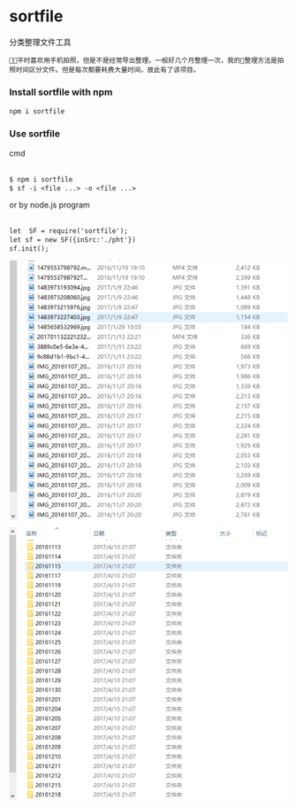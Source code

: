 # sortfile

分类整理文件工具

`平时喜欢用手机拍照，但是不是经常导出整理。一般好几个月整理一次，我的整理方法是拍照时间区分文件。但是每次都要耗费大量时间，故此有了该项目。`

### Install sortfile with npm

```
npm i sortfile
```


### Use sortfile

cmd
```

$ npm i sortfile
$ sf -i <file ...> -o <file ...>

```

or by node.js program

```

let  SF = require('sortfile');
let sf = new SF({inSrc:'./pht'})
sf.init();

```


![Alt text](./dist/1.png)
![Alt text](./dist/2.png)